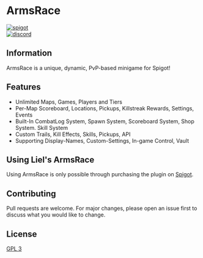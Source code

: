 # ArmsRace

[<img alt="spigot" src="https://lielamar.com/other/github_spigot.png" size=1.5>](https://www.spigotmc.org/resources/%E2%9A%94%EF%B8%8F-armsrace-minigame-pickups-shops-unlimited-maps-kits-99-configurable-1-8-1-15.78991/)
<br>
[<img alt="discord" src="https://lielamar.com/other/github_discord.png" size=1.5>](https://discord.gg/NzgBrqR)

## Information
ArmsRace is a unique, dynamic, PvP-based minigame for Spigot!

## Features
* Unlimited Maps, Games, Players and Tiers
* Per-Map Scoreboard, Locations, Pickups, Killstreak Rewards, Settings, Events
* Built-In CombatLog System, Spawn System, Scoreboard System, Shop System. Skill System
* Custom Trails, Kill Effects, Skills, Pickups, API
* Supporting Display-Names, Custom-Settings, In-game Control, Vault

## Using Liel's ArmsRace
Using ArmsRace is only possible through purchasing the plugin on [Spigot](https://www.spigotmc.org/resources/%E2%9A%94%EF%B8%8F-armsrace-minigame-pickups-shops-unlimited-maps-kits-99-configurable-1-8-1-15.78991/).

## Contributing
Pull requests are welcome. For major changes, please open an issue first to discuss what you would like to change.

## License
[GPL 3](https://choosealicense.com/licenses/agpl-3.0/)
